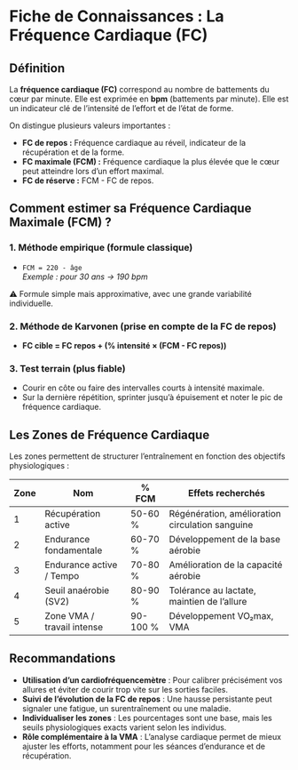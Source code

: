 # Fiche de Connaissances : La Fréquence Cardiaque (FC)

## Définition
La **fréquence cardiaque (FC)** correspond au nombre de battements du cœur par minute. Elle est exprimée en **bpm** (battements par minute). Elle est un indicateur clé de l’intensité de l’effort et de l’état de forme.

On distingue plusieurs valeurs importantes :
- **FC de repos :** Fréquence cardiaque au réveil, indicateur de la récupération et de la forme.
- **FC maximale (FCM) :** Fréquence cardiaque la plus élevée que le cœur peut atteindre lors d’un effort maximal.
- **FC de réserve :** FCM - FC de repos.

## Comment estimer sa Fréquence Cardiaque Maximale (FCM) ?
### 1. Méthode empirique (formule classique)
- `FCM = 220 - âge`  
  _Exemple : pour 30 ans → 190 bpm_

⚠️ Formule simple mais approximative, avec une grande variabilité individuelle.

### 2. Méthode de Karvonen (prise en compte de la FC de repos)
- **FC cible = FC repos + (% intensité × (FCM - FC repos))**

### 3. Test terrain (plus fiable)
- Courir en côte ou faire des intervalles courts à intensité maximale.
- Sur la dernière répétition, sprinter jusqu’à épuisement et noter le pic de fréquence cardiaque.

## Les Zones de Fréquence Cardiaque

Les zones permettent de structurer l’entraînement en fonction des objectifs physiologiques :

| Zone | Nom                        | % FCM       | Effets recherchés                               |
|------|----------------------------|-------------|-------------------------------------------------|
| 1    | Récupération active        | 50-60 %     | Régénération, amélioration circulation sanguine |
| 2    | Endurance fondamentale     | 60-70 %     | Développement de la base aérobie               |
| 3    | Endurance active / Tempo   | 70-80 %     | Amélioration de la capacité aérobie            |
| 4    | Seuil anaérobie (SV2)      | 80-90 %     | Tolérance au lactate, maintien de l’allure     |
| 5    | Zone VMA / travail intense | 90-100 %    | Développement VO₂max, VMA                      |

## Recommandations
- **Utilisation d’un cardiofréquencemètre** : Pour calibrer précisément vos allures et éviter de courir trop vite sur les sorties faciles.
- **Suivi de l’évolution de la FC de repos** : Une hausse persistante peut signaler une fatigue, un surentraînement ou une maladie.
- **Individualiser les zones** : Les pourcentages sont une base, mais les seuils physiologiques exacts varient selon les individus.
- **Rôle complémentaire à la VMA** : L’analyse cardiaque permet de mieux ajuster les efforts, notamment pour les séances d’endurance et de récupération.
